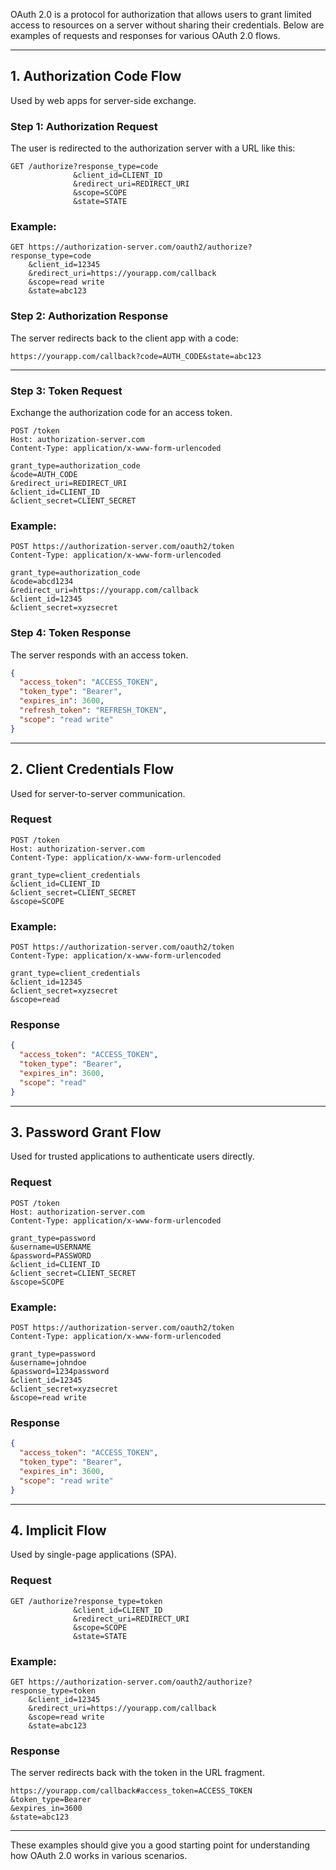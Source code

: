 OAuth 2.0 is a protocol for authorization that allows users to grant limited access to resources on a server without sharing their credentials. Below are examples of requests and responses for various OAuth 2.0 flows.

---

## **1. Authorization Code Flow**
Used by web apps for server-side exchange.

### **Step 1: Authorization Request**
The user is redirected to the authorization server with a URL like this:

```
GET /authorize?response_type=code
              &client_id=CLIENT_ID
              &redirect_uri=REDIRECT_URI
              &scope=SCOPE
              &state=STATE
```

### Example:
```
GET https://authorization-server.com/oauth2/authorize?response_type=code
    &client_id=12345
    &redirect_uri=https://yourapp.com/callback
    &scope=read write
    &state=abc123
```

### **Step 2: Authorization Response**
The server redirects back to the client app with a code:

```
https://yourapp.com/callback?code=AUTH_CODE&state=abc123
```

---

### **Step 3: Token Request**
Exchange the authorization code for an access token.

```
POST /token
Host: authorization-server.com
Content-Type: application/x-www-form-urlencoded

grant_type=authorization_code
&code=AUTH_CODE
&redirect_uri=REDIRECT_URI
&client_id=CLIENT_ID
&client_secret=CLIENT_SECRET
```

### Example:
```http
POST https://authorization-server.com/oauth2/token
Content-Type: application/x-www-form-urlencoded

grant_type=authorization_code
&code=abcd1234
&redirect_uri=https://yourapp.com/callback
&client_id=12345
&client_secret=xyzsecret
```

### **Step 4: Token Response**
The server responds with an access token.

```json
{
  "access_token": "ACCESS_TOKEN",
  "token_type": "Bearer",
  "expires_in": 3600,
  "refresh_token": "REFRESH_TOKEN",
  "scope": "read write"
}
```

---

## **2. Client Credentials Flow**
Used for server-to-server communication.

### **Request**
```
POST /token
Host: authorization-server.com
Content-Type: application/x-www-form-urlencoded

grant_type=client_credentials
&client_id=CLIENT_ID
&client_secret=CLIENT_SECRET
&scope=SCOPE
```

### Example:
```http
POST https://authorization-server.com/oauth2/token
Content-Type: application/x-www-form-urlencoded

grant_type=client_credentials
&client_id=12345
&client_secret=xyzsecret
&scope=read
```

### **Response**
```json
{
  "access_token": "ACCESS_TOKEN",
  "token_type": "Bearer",
  "expires_in": 3600,
  "scope": "read"
}
```

---

## **3. Password Grant Flow**
Used for trusted applications to authenticate users directly.

### **Request**
```
POST /token
Host: authorization-server.com
Content-Type: application/x-www-form-urlencoded

grant_type=password
&username=USERNAME
&password=PASSWORD
&client_id=CLIENT_ID
&client_secret=CLIENT_SECRET
&scope=SCOPE
```

### Example:
```http
POST https://authorization-server.com/oauth2/token
Content-Type: application/x-www-form-urlencoded

grant_type=password
&username=johndoe
&password=1234password
&client_id=12345
&client_secret=xyzsecret
&scope=read write
```

### **Response**
```json
{
  "access_token": "ACCESS_TOKEN",
  "token_type": "Bearer",
  "expires_in": 3600,
  "scope": "read write"
}
```

---

## **4. Implicit Flow**
Used by single-page applications (SPA).

### **Request**
```
GET /authorize?response_type=token
              &client_id=CLIENT_ID
              &redirect_uri=REDIRECT_URI
              &scope=SCOPE
              &state=STATE
```

### Example:
```
GET https://authorization-server.com/oauth2/authorize?response_type=token
    &client_id=12345
    &redirect_uri=https://yourapp.com/callback
    &scope=read write
    &state=abc123
```

### **Response**
The server redirects back with the token in the URL fragment.

```
https://yourapp.com/callback#access_token=ACCESS_TOKEN
&token_type=Bearer
&expires_in=3600
&state=abc123
```

---

These examples should give you a good starting point for understanding how OAuth 2.0 works in various scenarios.